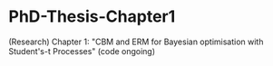 # PhD-Thesis-Chapter1
(Research) Chapter 1: "CBM and ERM for Bayesian optimisation with Student's-t Processes" (code ongoing)

